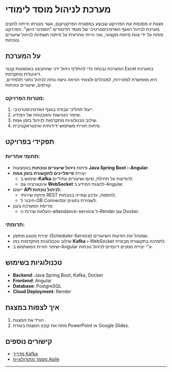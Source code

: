 # מערכת לניהול מוסד לימודי 

מצגת זו מסכמת את הפרויקט שבוצע במסגרת הפרקטיקום, אשר מטרתו הייתה להקים מערכת לניהול האגף האדמיניסטרטיבי של מוסד הלימודים "הסמינר הישן". הפרויקט פותח על ידי צוות פיתוח מקצועי, ואני הייתי אחראית על פיתוח תשתיות לניהול שיעורים ונוכחות.

## על המערכת

המערכת נבנתה כדי להחליף ניהול ידני שהתבצע באמצעות קבצי Excel במערכת דיגיטלית מתקדמת.  
היא מאפשרת למזכירות, למנהלים ולצוותי הוראה גישה נוחה לניהול נתוני תלמידים, קורסים, שיעורים ונוכחות.

### מטרות הפרויקט:
1. ייעול תהליכי עבודה באגף האדמיניסטרטיבי.
2. שיפור הנגישות והאבטחה של המידע.
3. שילוב טכנולוגיות מתקדמות לניהול בזמן אמת.
4. פיתוח חוויית משתמש ידידותית ואינטראקטיבית.

## תפקידי בפרויקט

### תחומי אחריות:
- פיתוח **ניהול שיעורים ונוכחות** באמצעות **Java Spring Boot** ו-**Angular**.
- יצירת **פייפליינים לתקשורת בזמן אמת**:
  - שימוש ב-**Kafka** להודעות על תחילת, סיום ושיעורים עתידיים.
  - אינטגרציה עם **WebSocket** להצגת המידע ב-Angular.
- יישום **API לניהול נוכחות**:
  - פיתוח שירותי REST להוספה, עדכון וצפייה בנוכחות.
  - חיבור ל-DB Connector לשמירת נתונים.
- פריסת המערכת בענן:
  - העלאת שירות ה-attendance-service ל-Render עם Docker.

### תרומתי:
- יצירת מנגנון מתזמן (Scheduler-Service) שמנהל את הודעות השיעורים.
- שילוב טכנולוגיות מתקדמות כמו **Kafka** ו-WebSocket לתמיכה בתקשורת מבוזרת.
- שיפור חוויית המשתמש ב-Angular ע"י יצירת מסכים דינמיים לניהול נוכחות.

## טכנולוגיות בשימוש

- **Backend**: Java Spring Boot, Kafka, Docker
- **Frontend**: Angular
- **Database**: PostgreSQL
- **Cloud Deployment**: Render

## איך לצפות במצגת

1. הורד את המצגת .
2. פתח את קובץ המצגת בעזרת PowerPoint או Google Slides.

## קישורים נוספים

- [מדריך Kafka](https://kafka.apache.org/)
- [מסמך מתודולוגיית Agile](https://agilemanifesto.org/)

---

